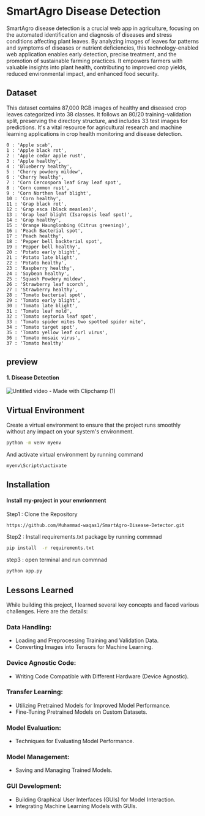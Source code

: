 # SmartAgro Disease Detection

SmartAgro disease detection is a crucial web app in agriculture, focusing on the automated identification and diagnosis of diseases and stress conditions affecting plant leaves. By analyzing images of leaves for patterns and symptoms of diseases or nutrient deficiencies, this technology-enabled web application enables early detection, precise treatment, and the promotion of sustainable farming practices. It empowers farmers with valuable insights into plant health, contributing to improved crop yields, reduced environmental impact, and enhanced food security.
## Dataset

This dataset contains 87,000 RGB images of healthy and diseased crop leaves categorized into 38 classes. It follows an 80/20 training-validation split, preserving the directory structure, and includes 33 test images for predictions. It's a vital resource for agricultural research and machine learning applications in crop health monitoring and disease detection.

	0 : 'Apple scab',
	1 : 'Apple black rot',
	2 : 'Apple cedar apple rust',
	3 : 'Apple healthy',
	4 : 'Blueberry healthy',
	5 : 'Cherry powdery mildew',
	6 : 'Cherry healthy',
	7 : 'Corn Cercospora leaf Gray leaf spot',
	8 : 'Corn common rust',
	9 : 'Corn Northen leaf blight',
	10 : 'Corn healthy',
	11 : 'Grap black rot',
	12 : 'Grap esca (black measles)',
	13 : 'Grap leaf blight (Isaropsis leaf spot)',
	14 : 'Grap healthy',
	15 : 'Orange Haunglonbing (Citrus greening)',
	16 : 'Peach Bacterial spot',
	17 : 'Peach healthy',
	18 : 'Pepper bell backterial spot',
	19 : 'Pepper bell healthy',
	20 : 'Potato early blight',
	21 : 'Potato late blight',
	22 : 'Potato healthy',
	23 : 'Raspberry healthy',
	24 : 'Soybean healthy',
	25 : 'Squash Powdery mildew',
	26 : 'Strawberry leaf scorch',
	27 : 'Strawberry healthy',
	28 : 'Tomato bacterial spot',
	29 : 'Tomato early blight',
	30 : 'Tomato late blight',
	31 : 'Tomato leaf mold',
	32 : 'Tomato septoria leaf spot',
	33 : 'Tomato spider mites two spotted spider mite',
	34 : 'Tomato target spot',
	35 : 'Tomato yellow leaf curl virus',
	36 : 'Tomato mosaic virus',
	37 : 'Tomato healthy'

## preview

#### 1. Disease Detection 

![Untitled video - Made with Clipchamp (1)](https://github.com/Abhi-vish/Leaf-Disease-Detection/assets/109618783/351e1a1d-aa5c-41dd-9945-2704a0d17e82)


## Virtual Environment 

Create a virtual environment to ensure that the project runs smoothly without any impact on your system's environment.
```bash
python -m venv myenv
```
And activate virtual environment by running command
```bash
myenv\Scripts\activate
```

## Installation

#### Install my-project in your envrionment

Step1 : Clone the Repository
```bash
https://github.com/Muhammad-waqas1/SmartAgro-Disease-Detector.git
```

Step2 : Install requirements.txt package by running commnad
```bash
pip install  -r requirements.txt
```
step3 : open terminal and run commnad
```bash
python app.py 
```    
    

## Lessons Learned

While building this project, I learned several key concepts and faced various challenges. Here are the details:

### Data Handling:

* Loading and Preprocessing Training and Validation Data.
* Converting Images into Tensors for Machine Learning.
### Device Agnostic Code:

* Writing Code Compatible with Different Hardware (Device Agnostic).
### Transfer Learning:

* Utilizing Pretrained Models for Improved Model Performance.
* Fine-Tuning Pretrained Models on Custom Datasets.
### Model Evaluation:

* Techniques for Evaluating Model Performance.
### Model Management:

* Saving and Managing Trained Models.
### GUI Development:

* Building Graphical User Interfaces (GUIs) for Model Interaction.
* Integrating Machine Learning Models with GUIs.
